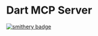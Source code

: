 # Dart MCP Server

[![smithery badge](https://smithery.ai/badge/@2geonhyup/dart-mcp)](https://smithery.ai/server/@2geonhyup/dart-mcp)